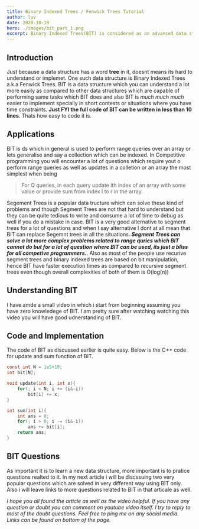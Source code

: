 ```yaml
---
title: Binary Indexed Trees / Fenwick Trees Tutorial
author: luv
date: 2020-10-18
hero: ./images/bit_part_1.png
excerpt: Binary Indexed Trees(BIT) is considered as an advanced data structure but its quite easy to implement and use and has a lot of applications in CP as well
---
```


## Introduction

Just because a data structure has a word **tree** in it, doesnt means its hard to understand or implemet. One such data structure is Binary Indexed Trees a.k.a Fenwick Trees. BIT is a data structure which you can understand a lot more easily as compared to other data structures which are capable of performing same tasks which BIT does and also BIT is _much much much_ easier to implement specially in short contests or situations where you have time constraints. **Just FYI the full code of BIT can be written in less than 10 lines**. Thats how easy to code it is.

## Applications

BIT is ds which in general is used to perform range queries over an array or lets generalise and say a collection which can be indexed. In Competitive programming you will encounter a lot of questions which require yout o perform range queries as well as updates in a colletion or an array the most simplest when being

> For Q queries, in each query update ith index of an array with some value or provide sum from index l to r in the array.

Segement Trees is a popular data tructure which can solve these kind of problems and though Segment Trees are not that hard to understand but they can be quite tedious to write and consume a lot of time to debug as well if you do a mistake in case. BIT is a very good alternative to segment trees for a lot of questions and when I say alternative I dont at all mean that BIT can replace Segemnt trees in all the situations. **_Segment Trees can solve a lot more complex problems related to range quries which BIT cannot do but for a lot of question where BIT can be used, its just a bliss for all competive programmers._**. Also as most of the people use recurive segment trees and binary indexed trees are based on bit manipulation, hence BIT have faster execution times as compared to recursive segment trees even though overall complexities of both of them is O(log(n))

## Understanding BIT

I have amde a small video in which i start from beginning assuming you have zero knowledege of BIT. I am pretty sure after watching watching this video you will have good udnerstanding of BIT.

## Code and Implementation

The code of BIT as discussed earlier is quite easy. Below is the C++ code for update and sum function of BIT.

```c
const int N = 1e5+10;
int bit[N];

void update(int i, int x){
	for(; i < N; i += (i&-i))
		bit[i] += x;
}

int sum(int i){
	int ans = 0;
	for(; i > 0; i -= (i&-i))
		ans += bit[i];
	return ans;
}
```

## BIT Questions

As important it is to learn a new data structure, more important is to pratice questions realted to it. In my next article i will be discssuing two very popular questions which are solved in very different way using BIT only. Also i will leave links to more questions related to BIT in that articale as well.

_I hope you all found the article as well as the video helpful. If you have any question or doubt you can comment on youtube video itself. I try to reply to most of the doubt questions. Feel free to ping me on any social media. Links can be found on bottom of the page._
